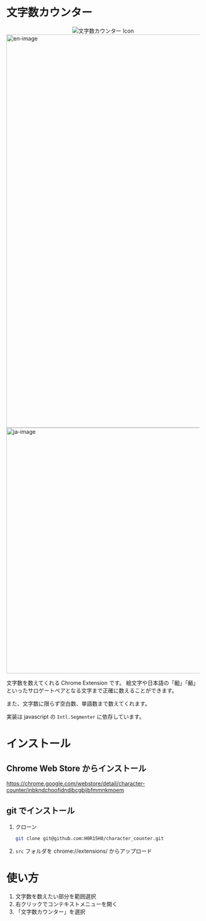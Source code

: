 # 文字数カウンター
<div align="center">
<img src="https://user-images.githubusercontent.com/51479912/177196562-f7e84dbb-adf8-4ce4-a248-8747ab706054.png" alt="文字数カウンター Icon" style="justify-content: center;">
</div>

<img width="1024" alt="en-image" src="https://user-images.githubusercontent.com/51479912/178274042-261e967b-a7b1-434c-8c2c-79eb27a77bc1.png">

<img width="640" alt="ja-image" src="https://user-images.githubusercontent.com/51479912/178418052-427787fa-d6c5-4277-9563-3fdf3755cd7d.png">

文字数を数えてくれる Chrome Extension です。
絵文字や日本語の「𪗱」「𪘚」といったサロゲートペアとなる文字まで正確に数えることができます。

また、文字数に限らず空白数、単語数まで数えてくれます。

実装は javascript の `Intl.Segmenter` に依存しています。

# インストール

## Chrome Web Store からインストール
https://chrome.google.com/webstore/detail/character-counter/inbkndchoofidndibcgbijbfmmnkmoem

## git でインストール

1. クローン
   ```bash
   git clone git@github.com:H0R15H0/character_counter.git
   ```
2. `src` フォルダを chrome://extensions/ からアップロード


# 使い方

1. 文字数を数えたい部分を範囲選択
2. 右クリックでコンテキストメニューを開く
3. 「文字数カウンター」を選択
